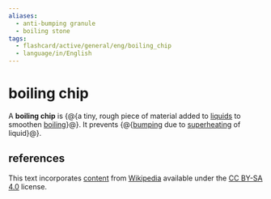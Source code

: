 ```yaml
---
aliases:
  - anti-bumping granule
  - boiling stone
tags:
  - flashcard/active/general/eng/boiling_chip
  - language/in/English
---
```


# boiling chip

A __boiling chip__ is {@{a tiny, rough piece of material added to [liquids](liquid.md) to smoothen [boiling](boiling.md)}@}. It prevents {@{[bumping](bumping%20(chemistry).md) due to [superheating](superheating.md) of liquid}@}. <!--SR:!2025-07-05,475,230!2028-02-14,1166,270-->

## references

This text incorporates [content](https://en.wikipedia.org/wiki/boiling_chip) from [Wikipedia](Wikipedia.md) available under the [CC BY-SA 4.0](https://creativecommons.org/licenses/by-sa/4.0/) license.
